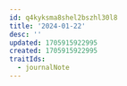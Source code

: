 ```yaml
---
id: q4kyksma8shel2bszhl30l8
title: '2024-01-22'
desc: ''
updated: 1705915922995
created: 1705915922995
traitIds:
  - journalNote
---
```


